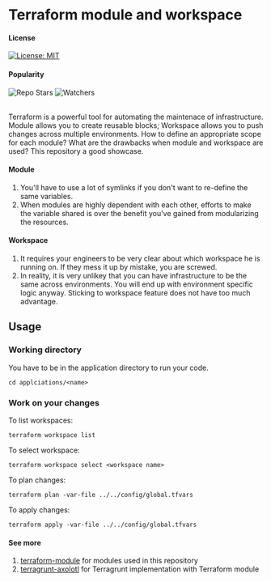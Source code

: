 # Terraform module and workspace
#### License
<div align="left">
  <a href="https://opensource.org/licenses/MIT">
    <img alt="License: MIT" src="https://img.shields.io/github/license/tchiunam/terraform-axolotl" />
  </a>
</div>

#### Popularity
<div align="left">
  <img alt="Repo Stars" src="https://img.shields.io/github/stars/tchiunam/terraform-axolotl?style=social" />
  <img alt="Watchers" src="https://img.shields.io/github/watchers/tchiunam/terragrunt-axolotl?style=social" />
</div>

<br />

Terraform is a powerful tool for automating the maintenace of infrastructure.
Module allows you to create reusable blocks; Workspace allows you to push changes
across multiple environments. How to define an appropriate scope for each module?
What are the drawbacks when module and workspace are used? This repository a
good showcase.

#### Module
1. You'll have to use a lot of symlinks if you don't want to re-define the same variables.
1. When modules are highly dependent with each other, efforts to make the variable shared
is over the benefit you've gained from modularizing the resources.

#### Workspace
1. It requires your engineers to be very clear about which workspace he is running on.
If they mess it up by mistake, you are screwed.
1. In reality, it is very unlikey that you can have infrastructure to be the same
across environments. You will end up with environment specific logic anyway. Sticking to
workspace feature does not have too much advantage.

## Usage
### Working directory
You have to be in the application directory to run your code.
```
cd applciations/<name>
```

### Work on your changes
To list workspaces:
```
terraform workspace list
```

To select workspace:
```
terraform workspace select <workspace name>
```

To plan changes:
```
terraform plan -var-file ../../config/global.tfvars
```

To apply changes:
```
terraform apply -var-file ../../config/global.tfvars
```

#### See more  
1. [terraform-module](https://github.com/tchiunam/terraform-module) for modules used in this repository
1. [terragrunt-axolotl](https://github.com/tchiunam/terragrunt-axolotl) for Terragrunt implementation with Terraform module
